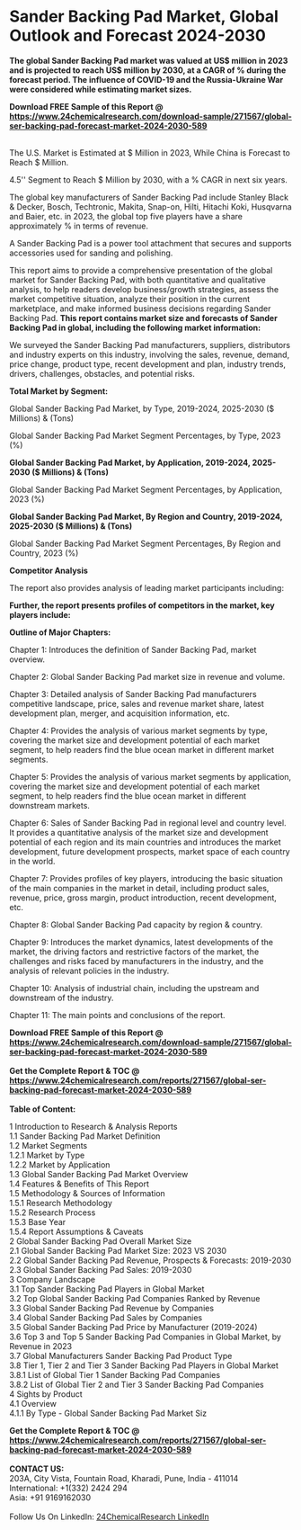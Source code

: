 <h1>Sander Backing Pad Market, Global Outlook and Forecast 2024-2030</h1><p><strong>The global Sander Backing Pad market was valued at US$ million in 2023 and is projected to reach US$ million by 2030, at a CAGR of % during the forecast period. The influence of COVID-19 and the Russia-Ukraine War were considered while estimating market sizes.</strong></p><p>
</p><p></p><div><b>Download FREE Sample of this Report @ 
            <a href="https://www.24chemicalresearch.com/download-sample/271567/global-ser-backing-pad-forecast-market-2024-2030-589">
            https://www.24chemicalresearch.com/download-sample/271567/global-ser-backing-pad-forecast-market-2024-2030-589</a></b></div><br><p>
</p><p></p><p>
The U.S. Market is Estimated at $ Million in 2023, While China is Forecast to Reach $ Million.</p><p>
4.5'' Segment to Reach $ Million by 2030, with a % CAGR in next six years.</p><p>
The global key manufacturers of Sander Backing Pad include Stanley Black &amp; Decker, Bosch, Techtronic, Makita, Snap-on, Hilti, Hitachi Koki, Husqvarna and Baier, etc. in 2023, the global top five players have a share approximately % in terms of revenue.</p><p>
A Sander Backing Pad is a power tool attachment that secures and supports accessories used for sanding and polishing.</p><p>
This report aims to provide a comprehensive presentation of the global market for Sander Backing Pad, with both quantitative and qualitative analysis, to help readers develop business/growth strategies, assess the market competitive situation, analyze their position in the current marketplace, and make informed business decisions regarding Sander Backing Pad. <strong>This report contains market size and forecasts of Sander Backing Pad in global, including the following market information:</strong></p><p>
</p><p>
</p><p>We surveyed the Sander Backing Pad manufacturers, suppliers, distributors and industry experts on this industry, involving the sales, revenue, demand, price change, product type, recent development and plan, industry trends, drivers, challenges, obstacles, and potential risks.</p><p>
<strong>Total Market by Segment:</strong></p><p>
Global Sander Backing Pad Market, by Type, 2019-2024, 2025-2030 ($ Millions) &amp; (Tons)</p><p>
Global Sander Backing Pad Market Segment Percentages, by Type, 2023 (%)</p><p>
</p><p>
</p><p><strong>Global Sander Backing Pad Market, by Application, 2019-2024, 2025-2030 ($ Millions) &amp; (Tons)</strong></p><p>
Global Sander Backing Pad Market Segment Percentages, by Application, 2023 (%)</p><p>
</p><p>
</p><p><strong>Global Sander Backing Pad Market, By Region and Country, 2019-2024, 2025-2030 ($ Millions) &amp; (Tons)</strong></p><p>
Global Sander Backing Pad Market Segment Percentages, By Region and Country, 2023 (%)</p><p>
</p><p>
</p><p><strong>Competitor Analysis</strong></p><p>
The report also provides analysis of leading market participants including:</p><p>
</p><p>
</p><p><strong>Further, the report presents profiles of competitors in the market, key players include:</strong></p><p>
</p><p>
</p><p><strong>Outline of Major Chapters:</strong></p><p>
Chapter 1: Introduces the definition of Sander Backing Pad, market overview.</p><p>
Chapter 2: Global Sander Backing Pad market size in revenue and volume.</p><p>
Chapter 3: Detailed analysis of Sander Backing Pad manufacturers competitive landscape, price, sales and revenue market share, latest development plan, merger, and acquisition information, etc.</p><p>
Chapter 4: Provides the analysis of various market segments by type, covering the market size and development potential of each market segment, to help readers find the blue ocean market in different market segments.</p><p>
Chapter 5: Provides the analysis of various market segments by application, covering the market size and development potential of each market segment, to help readers find the blue ocean market in different downstream markets.</p><p>
Chapter 6: Sales of Sander Backing Pad in regional level and country level. It provides a quantitative analysis of the market size and development potential of each region and its main countries and introduces the market development, future development prospects, market space of each country in the world.</p><p>
Chapter 7: Provides profiles of key players, introducing the basic situation of the main companies in the market in detail, including product sales, revenue, price, gross margin, product introduction, recent development, etc.</p><p>
Chapter 8: Global Sander Backing Pad capacity by region &amp; country.</p><p>
Chapter 9: Introduces the market dynamics, latest developments of the market, the driving factors and restrictive factors of the market, the challenges and risks faced by manufacturers in the industry, and the analysis of relevant policies in the industry.</p><p>
Chapter 10: Analysis of industrial chain, including the upstream and downstream of the industry.</p><p>
Chapter 11: The main points and conclusions of the report.</p><div><b>Download FREE Sample of this Report @ 
            <a href="https://www.24chemicalresearch.com/download-sample/271567/global-ser-backing-pad-forecast-market-2024-2030-589">
            https://www.24chemicalresearch.com/download-sample/271567/global-ser-backing-pad-forecast-market-2024-2030-589</a></b></div><br><div><b>Get the Complete Report & TOC @ 
            <a href="https://www.24chemicalresearch.com/reports/271567/global-ser-backing-pad-forecast-market-2024-2030-589">
            https://www.24chemicalresearch.com/reports/271567/global-ser-backing-pad-forecast-market-2024-2030-589</a></b></div><br>
            <b>Table of Content:</b><p>1 Introduction to Research & Analysis Reports<br />
    1.1 Sander Backing Pad Market Definition<br />
    1.2 Market Segments<br />
        1.2.1 Market by Type<br />
        1.2.2 Market by Application<br />
    1.3 Global Sander Backing Pad Market Overview<br />
    1.4 Features & Benefits of This Report<br />
    1.5 Methodology & Sources of Information<br />
        1.5.1 Research Methodology<br />
        1.5.2 Research Process<br />
        1.5.3 Base Year<br />
        1.5.4 Report Assumptions & Caveats<br />
2 Global Sander Backing Pad Overall Market Size<br />
    2.1 Global Sander Backing Pad Market Size: 2023 VS 2030<br />
    2.2 Global Sander Backing Pad Revenue, Prospects & Forecasts: 2019-2030<br />
    2.3 Global Sander Backing Pad Sales: 2019-2030<br />
3 Company Landscape<br />
    3.1 Top Sander Backing Pad Players in Global Market<br />
    3.2 Top Global Sander Backing Pad Companies Ranked by Revenue<br />
    3.3 Global Sander Backing Pad Revenue by Companies<br />
    3.4 Global Sander Backing Pad Sales by Companies<br />
    3.5 Global Sander Backing Pad Price by Manufacturer (2019-2024)<br />
    3.6 Top 3 and Top 5 Sander Backing Pad Companies in Global Market, by Revenue in 2023<br />
    3.7 Global Manufacturers Sander Backing Pad Product Type<br />
    3.8 Tier 1, Tier 2 and Tier 3 Sander Backing Pad Players in Global Market<br />
        3.8.1 List of Global Tier 1 Sander Backing Pad Companies<br />
        3.8.2 List of Global Tier 2 and Tier 3 Sander Backing Pad Companies<br />
4 Sights by Product<br />
    4.1 Overview<br />
        4.1.1 By Type - Global Sander Backing Pad Market Siz</p><div><b>Get the Complete Report & TOC @ 
            <a href="https://www.24chemicalresearch.com/reports/271567/global-ser-backing-pad-forecast-market-2024-2030-589">
            https://www.24chemicalresearch.com/reports/271567/global-ser-backing-pad-forecast-market-2024-2030-589</a></b></div><br><b>CONTACT US:</b><br>
            203A, City Vista, Fountain Road, Kharadi, Pune, India - 411014<br>
            International: +1(332) 2424 294<br>
            Asia: +91 9169162030 <br><br>
            Follow Us On LinkedIn: <a href="https://www.linkedin.com/company/24chemicalresearch/">24ChemicalResearch LinkedIn</a>